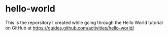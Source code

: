 # hello-world
This is the reporsitory I created while going through the Hello World tutorial on GitHub at https://guides.github.com/activities/hello-world/
